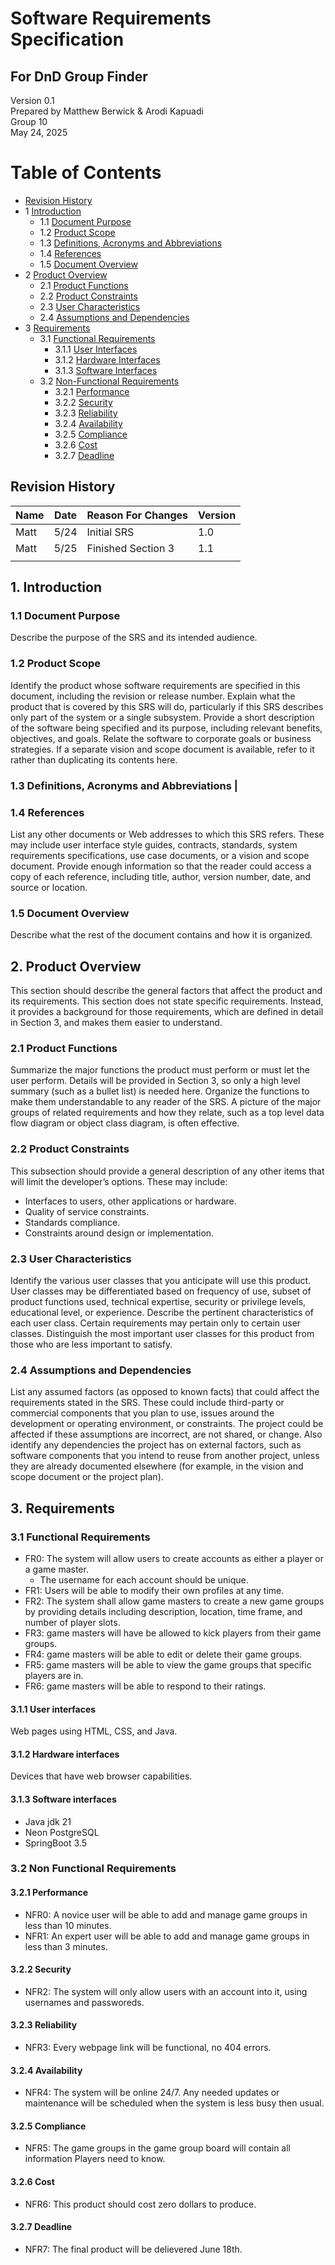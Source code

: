 # Software Requirements Specification
## For DnD Group Finder

Version 0.1  
Prepared by Matthew Berwick & Arodi Kapuadi  
Group 10  
May 24, 2025

Table of Contents
=================
* [Revision History](#revision-history)
* 1 [Introduction](#1-introduction)
  * 1.1 [Document Purpose](#11-document-purpose)
  * 1.2 [Product Scope](#12-product-scope)
  * 1.3 [Definitions, Acronyms and Abbreviations](#13-definitions-acronyms-and-abbreviations)
  * 1.4 [References](#14-references)
  * 1.5 [Document Overview](#15-document-overview)
* 2 [Product Overview](#2-product-overview)
  * 2.1 [Product Functions](#21-product-functions)
  * 2.2 [Product Constraints](#22-product-constraints)
  * 2.3 [User Characteristics](#23-user-characteristics)
  * 2.4 [Assumptions and Dependencies](#24-assumptions-and-dependencies)
* 3 [Requirements](#3-requirements)
  * 3.1 [Functional Requirements](#31-functional-requirements)
    * 3.1.1 [User Interfaces](#311-user-interfaces)
    * 3.1.2 [Hardware Interfaces](#312-hardware-interfaces)
    * 3.1.3 [Software Interfaces](#313-software-interfaces)
  * 3.2 [Non-Functional Requirements](#32-non-functional-requirements)
    * 3.2.1 [Performance](#321-performance)
    * 3.2.2 [Security](#322-security)
    * 3.2.3 [Reliability](#323-reliability)
    * 3.2.4 [Availability](#324-availability)
    * 3.2.5 [Compliance](#325-compliance)
    * 3.2.6 [Cost](#326-cost)
    * 3.2.7 [Deadline](#327-deadline)

## Revision History
| Name | Date    | Reason For Changes  | Version   |
| ---- | ------- | ------------------- | --------- |
| Matt | 5/24    | Initial SRS         | 1.0       |
| Matt | 5/25    | Finished Section 3  | 1.1       |
|      |         |                     |           |

## 1. Introduction

### 1.1 Document Purpose
Describe the purpose of the SRS and its intended audience.

### 1.2 Product Scope
Identify the product whose software requirements are specified in this document, including the revision or release number. Explain what the product that is covered by this SRS will do, particularly if this SRS describes only part of the system or a single subsystem. 
Provide a short description of the software being specified and its purpose, including relevant benefits, objectives, and goals. Relate the software to corporate goals or business strategies. If a separate vision and scope document is available, refer to it rather than duplicating its contents here.

### 1.3 Definitions, Acronyms and Abbreviations                                                                                                                                                                          |

### 1.4 References
List any other documents or Web addresses to which this SRS refers. These may include user interface style guides, contracts, standards, system requirements specifications, use case documents, or a vision and scope document. Provide enough information so that the reader could access a copy of each reference, including title, author, version number, date, and source or location.

### 1.5 Document Overview
Describe what the rest of the document contains and how it is organized.

## 2. Product Overview
This section should describe the general factors that affect the product and its requirements. This section does not state specific requirements. Instead, it provides a background for those requirements, which are defined in detail in Section 3, and makes them easier to understand.

### 2.1 Product Functions
Summarize the major functions the product must perform or must let the user perform. Details will be provided in Section 3, so only a high level summary (such as a bullet list) is needed here. Organize the functions to make them understandable to any reader of the SRS. A picture of the major groups of related requirements and how they relate, such as a top level data flow diagram or object class diagram, is often effective.

### 2.2 Product Constraints
This subsection should provide a general description of any other items that will limit the developer’s options. These may include:  

* Interfaces to users, other applications or hardware.  
* Quality of service constraints.  
* Standards compliance.  
* Constraints around design or implementation.
  
### 2.3 User Characteristics
Identify the various user classes that you anticipate will use this product. User classes may be differentiated based on frequency of use, subset of product functions used, technical expertise, security or privilege levels, educational level, or experience. Describe the pertinent characteristics of each user class. Certain requirements may pertain only to certain user classes. Distinguish the most important user classes for this product from those who are less important to satisfy.

### 2.4 Assumptions and Dependencies
List any assumed factors (as opposed to known facts) that could affect the requirements stated in the SRS. These could include third-party or commercial components that you plan to use, issues around the development or operating environment, or constraints. The project could be affected if these assumptions are incorrect, are not shared, or change. Also identify any dependencies the project has on external factors, such as software components that you intend to reuse from another project, unless they are already documented elsewhere (for example, in the vision and scope document or the project plan).

## 3. Requirements

### 3.1 Functional Requirements 
- FR0: The system will allow users to create accounts as either a player or a game master. 
  - The username for each account should be unique.
- FR1: Users will be able to modify their own profiles at any time.
- FR2: The system shall allow game masters to create a new game groups by providing details including description, location, time frame, and number of player slots.
- FR3: game masters will have be allowed to kick players from their game groups.
- FR4: game masters will be able to edit or delete their game groups.
- FR5: game masters will be able to view the game groups that specific players are in.
- FR6: game masters will be able to respond to their ratings.

#### 3.1.1 User interfaces
Web pages using HTML, CSS, and Java.

#### 3.1.2 Hardware interfaces
Devices that have web browser capabilities.

#### 3.1.3 Software interfaces
- Java jdk 21
- Neon PostgreSQL
- SpringBoot 3.5

### 3.2 Non Functional Requirements 

#### 3.2.1 Performance
- NFR0: A novice user will be able to add and manage game groups in less than 10 minutes.
- NFR1: An expert user will be able to add and manage game groups in less than 3 minutes.

#### 3.2.2 Security
- NFR2: The system will only allow users with an account into it, using usernames and passworeds.

#### 3.2.3 Reliability
- NFR3: Every webpage link will be functional, no 404 errors.

#### 3.2.4 Availability
- NFR4: The system will be online 24/7. Any needed updates or maintenance will be scheduled when the system is less busy then usual.

#### 3.2.5 Compliance
- NFR5: The game groups in the game group board will contain all information Players need to know.

#### 3.2.6 Cost
- NFR6: This product should cost zero dollars to produce. 

#### 3.2.7 Deadline
- NFR7: The final product will be delievered June 18th.
